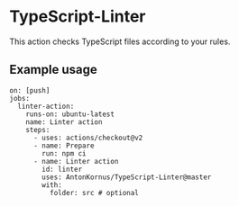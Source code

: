 # TypeScript-Linter
This action checks TypeScript files according to your rules.

## Example usage
```
on: [push]
jobs:
  linter-action:
    runs-on: ubuntu-latest
    name: Linter action
    steps:
      - uses: actions/checkout@v2
      - name: Prepare
        run: npm ci
      - name: Linter action
        id: linter
        uses: AntonKornus/TypeScript-Linter@master
        with:
          folder: src # optional
```
